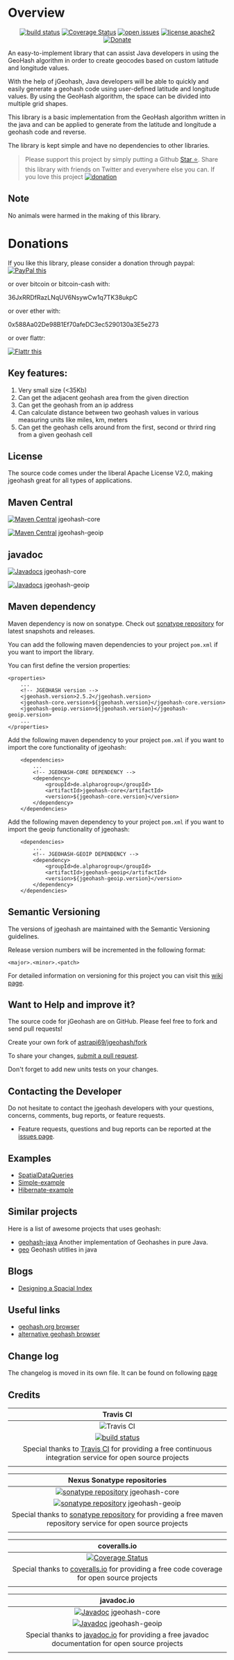 # Overview
<div align="center">

[![build status](https://travis-ci.org/astrapi69/jgeohash.svg?branch=master)](https://travis-ci.org/astrapi69/jgeohash) 
[![Coverage Status](https://coveralls.io/repos/github/astrapi69/jgeohash/badge.svg?branch=develop)](https://coveralls.io/github/astrapi69/jgeohash?branch=develop)
[![open issues](https://img.shields.io/github/issues/astrapi69/jgeohash.svg?style=flat)](https://github.com/astrapi69/jgeohash/issues)
[![license apache2](https://img.shields.io/badge/license-apache2-blue.svg)](http://www.apache.org/licenses/LICENSE-2.0)
[![Donate](https://img.shields.io/badge/donate-❤-ff2244.svg)](https://www.paypal.com/cgi-bin/webscr?cmd=_s-xclick&hosted_button_id=GVBTWLRAZ7HB8)

</div>

An easy-to-implement library that can assist Java developers in using the GeoHash algorithm in order to create geocodes based on custom latitude and longitude values.

With the help of jGeohash, Java developers will be able to quickly and easily generate a geohash code using user-defined latitude and longitude values. By using the GeoHash algorithm, the space can be divided into multiple grid shapes.

This library is a basic implementation from the GeoHash algorithm written in the java and can be applied to generate from the latitude and longitude a geohash code and reverse.

The library is kept simple and have no dependencies to other libraries.


> Please support this project by simply putting a Github <!-- Place this tag where you want the button to render. -->
                                                         <a class="github-button" href="https://github.com/astrapi69/jgeohash" data-icon="octicon-star" aria-label="Star astrapi69/jgeohash on GitHub">Star ⭐</script></a>. Share this library with friends on Twitter and everywhere else you can.
If you love this project [![donation](https://img.shields.io/badge/donate-❤-ff2244.svg)](https://www.paypal.com/cgi-bin/webscr?cmd=_s-xclick&hosted_button_id=GVBTWLRAZ7HB8)
   
## Note

No animals were harmed in the making of this library.

# Donations

If you like this library, please consider a donation through paypal: <a href="https://www.paypal.com/cgi-bin/webscr?cmd=_s-xclick&hosted_button_id=MJ7V43GU2H386" target="_blank">
<img src="https://www.paypalobjects.com/en_US/GB/i/btn/btn_donateCC_LG.gif" alt="PayPal this" title="PayPal – The safer, easier way to pay online!" border="0" />
</a>

or over bitcoin or bitcoin-cash with:

36JxRRDfRazLNqUV6NsywCw1q7TK38ukpC

or over ether with:

0x588Aa02De98B1Ef70afeDC3ec5290130a3E5e273

or over flattr:
  
<a href="http://flattr.com/thing/4067696/astrapi69jgeohash-on-GitHub" target="_blank">
<img src="http://api.flattr.com/button/flattr-badge-large.png" alt="Flattr this" title="Flattr this" border="0" />
</a>

## Key features:

1. Very small size (<35Kb)
2. Can get the adjacent geohash area from the given direction
3. Can get the geohash from an ip address
4. Can calculate distance between two geohash values in various measuring units like miles, km, meters
5. Can get the geohash cells around from the first, second or thrird ring from a given geohash cell

## License

The source code comes under the liberal Apache License V2.0, making jgeohash great for all types of applications.

## Maven Central

[![Maven Central](https://maven-badges.herokuapp.com/maven-central/de.alpharogroup/jgeohash-core/badge.svg)](https://maven-badges.herokuapp.com/maven-central/de.alpharogroup/jgeohash-core) jgeohash-core 

[![Maven Central](https://maven-badges.herokuapp.com/maven-central/de.alpharogroup/jgeohash-geoip/badge.svg)](https://maven-badges.herokuapp.com/maven-central/de.alpharogroup/jgeohash-geoip) jgeohash-geoip

## javadoc

[![Javadocs](http://www.javadoc.io/badge/de.alpharogroup/jgeohash.svg)](http://www.javadoc.io/doc/de.alpharogroup/jgeohash-core) jgeohash-core 

[![Javadocs](http://www.javadoc.io/badge/de.alpharogroup/jgeohash.svg)](http://www.javadoc.io/doc/de.alpharogroup/jgeohash-geoip) jgeohash-geoip 

## Maven dependency

Maven dependency is now on sonatype.
Check out [sonatype repository](https://oss.sonatype.org/index.html#nexus-search;quick~jgeohash) for latest snapshots and releases.

You can add the following maven dependencies to your project `pom.xml` if you want to import the library. 

You can first define the version properties:

	<properties>
		...
		<!-- JGEOHASH version -->
		<jgeohash.version>2.5.2</jgeohash.version>
		<jgeohash-core.version>${jgeohash.version}</jgeohash-core.version>
		<jgeohash-geoip.version>${jgeohash.version}</jgeohash-geoip.version>
		...
	</properties>

Add the following maven dependency to your project `pom.xml` if you want to import the core functionality of jgeohash:

		<dependencies>
			...
            <!-- JGEOHASH-CORE DEPENDENCY -->
			<dependency>
				<groupId>de.alpharogroup</groupId>
				<artifactId>jgeohash-core</artifactId>
				<version>${jgeohash-core.version}</version>
			</dependency>
		</dependencies>

Add the following maven dependency to your project `pom.xml` if you want to import the geoip functionality of jgeohash:

		<dependencies>
			...
            <!-- JGEOHASH-GEOIP DEPENDENCY -->
			<dependency>
				<groupId>de.alpharogroup</groupId>
				<artifactId>jgeohash-geoip</artifactId>
				<version>${jgeohash-geoip.version}</version>
			</dependency>
		</dependencies>

## Semantic Versioning

The versions of jgeohash are maintained with the Semantic Versioning guidelines.

Release version numbers will be incremented in the following format:

`<major>.<minor>.<patch>`

For detailed information on versioning for this project you can visit this [wiki page](https://github.com/lightblueseas/mvn-parent-projects/wiki/Semantic-Versioning).

## Want to Help and improve it? ###

The source code for jGeohash are on GitHub. Please feel free to fork and send pull requests!

Create your own fork of [astrapi69/jgeohash/fork](https://github.com/astrapi69/jgeohash/fork)

To share your changes, [submit a pull request](https://github.com/astrapi69/jgeohash/pull/new/develop).

Don't forget to add new units tests on your changes.

## Contacting the Developer

Do not hesitate to contact the jgeohash developers with your questions, concerns, comments, bug reports, or feature requests.
- Feature requests, questions and bug reports can be reported at the [issues page](https://github.com/astrapi69/jgeohash/issues).

## Examples

  * [SpatialDataQueries][SpatialDataQueries]
  * [Simple-example][Simple-example]
  * [Hibernate-example][Hibernate-example]

   [SpatialDataQueries]: https://github.com/astrapi69/jgeohash/wiki/Adding-spatial-data-queries-to-Phoenix-on-HBase "Adding spatial data queries to Phoenix on HBase"
   [Simple-example]: https://github.com/astrapi69/jgeohash/wiki/Simple-example "Simple-example"
   [Hibernate-example]: https://github.com/astrapi69/jgeohash/wiki/Hibernate-example "Hibernate-example"


## Similar projects

Here is a list of awesome projects that uses geohash:

 * [geohash-java](https://github.com/kungfoo/geohash-java) Another implementation of Geohashes in pure Java.
 * [geo](https://github.com/davidmoten/geo) Geohash utitlies in java 
 
## Blogs

 * [Designing a Spacial Index](https://dzone.com/articles/designing-spacial-index)
 
## Useful links

* [geohash.org browser](http://geohash.org/)
* [alternative geohash browser](https://www.movable-type.co.uk/scripts/geohash.html)
 
## Change log

The changelog is moved in its own file. It can be found on following [page](https://github.com/astrapi69/jgeohash/blob/develop/CHANGELOG.md)

## Credits

|**Travis CI**|
|     :---:      |
|![Travis CI](https://travis-ci.com/images/logos/TravisCI-Full-Color.png) <img width=500/>|
|[![build status](https://travis-ci.org/astrapi69/jgeohash.svg?branch=master)](https://travis-ci.org/astrapi69/jgeohash) |
|Special thanks to [Travis CI](https://travis-ci.org) for providing a free continuous integration service for open source projects|
|     <img width=1000/>     |

|**Nexus Sonatype repositories**|
|     :---:      |
|[![sonatype repository](https://img.shields.io/nexus/r/https/oss.sonatype.org/de.alpharogroup/jgeohash-core.svg?style=for-the-badge)](https://oss.sonatype.org/index.html#nexus-search;gav~de.alpharogroup~jgeohash-core~~~) jgeohash-core|
|[![sonatype repository](https://img.shields.io/nexus/r/https/oss.sonatype.org/de.alpharogroup/jgeohash-geoip.svg?style=for-the-badge)](https://oss.sonatype.org/index.html#nexus-search;gav~de.alpharogroup~jgeohash-geoip~~~) jgeohash-geoip|
|Special thanks to [sonatype repository](https://www.sonatype.com) for providing a free maven repository service for open source projects|
|     <img width=1000/>     |

|**coveralls.io**|
|     :---:      |
|[![Coverage Status](https://coveralls.io/repos/github/astrapi69/jgeohash/badge.svg?branch=develop)](https://coveralls.io/github/astrapi69/jgeohash?branch=master)|
|Special thanks to [coveralls.io](https://coveralls.io) for providing a free code coverage for open source projects|
|     <img width=1000/>     |

|**javadoc.io**|
|     :---:      |
|[![Javadoc](http://www.javadoc.io/badge/de.alpharogroup/jgeohash-core.svg)](http://www.javadoc.io/doc/de.alpharogroup/jgeohash-core) jgeohash-core|
|[![Javadoc](http://www.javadoc.io/badge/de.alpharogroup/jgeohash-geoip.svg)](http://www.javadoc.io/doc/de.alpharogroup/jgeohash-geoip) jgeohash-geoip|
|Special thanks to [javadoc.io](http://www.javadoc.io) for providing a free javadoc documentation for open source projects|
|     <img width=1000/>     |

